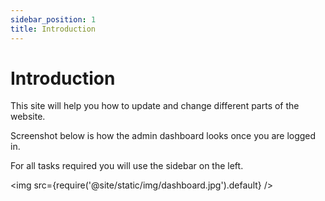 ```yaml
---
sidebar_position: 1
title: Introduction
---
```


# Introduction

This site will help you how to update and change different parts of the website. 

Screenshot below is how the admin dashboard looks once you are logged in.

For all tasks required you will use the sidebar on the left.

<img src={require('@site/static/img/dashboard.jpg').default} />
